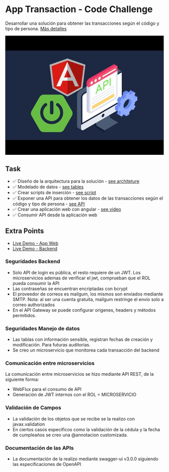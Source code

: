 # App Transaction - Code Challenge
 
Desarrollar una solución para obtener las transacciones según el código y tipo de persona. [Más detalles](./docs/Ejercicio%20Practico.docx.pdf)

![sping boot + angular](./assets/wallpaper.jpg)

## Task
 - :white_check_mark: Diseño de la arquitectura para la solución - [see architeture](./docs/Arquitectura.pdf)   
 - :white_check_mark: Modelado de datos - [see tables](./docs/model-DB.pdf)
 - :white_check_mark: Crear scripts de inserción  - [see script](./Microservices/transactions/src/main/resources/data.sql)
 - :white_check_mark: Exponer una API para obtener los datos de las transacciones según el código y tipo de persona - [see API](./assets/Backend-Swagger.png)
 - :white_check_mark: Crear una aplicación web con angular - [see video]()
 - :white_check_mark: Consumir API desde la aplicación web

 ## Extra Points

- [Live Demo - App Web]()
- [Live Demo - Backend]()

 ### Seguridades Backend
 - Solo API de login es pública, el resto requiere de un JWT. Los microservicios ademas de verificar el jwt, comprueban que el ROL pueda consumir la API
 - Las contraseñas se encuentran encriptadas con bcrypt
- El proveedor de correos es mailgum, los mismos son enviados mediante SMTP. Nota: al ser una cuenta gratuita, mailgum restringe el envío solo a correo authorizados
- En el API Gateway se puede configurar origenes, headers y métodos permitidos.

### Seguridades Manejo de datos
 - Las tablas con información sensible, registran fechas de creación y modificación. Para futuras auditorias.
 - Se creo un microservicio que monitorea cada transacción del backend 

### Comunicación entre microservicios
La comunicación entre microservicios se hizo mediante API REST, de la siguiente forma:

- WebFlux para el consumo de API
- Generación de JWT internos con el ROL = MICROSERVICIO

### Validación de Campos
- La validación de los objetos que se recibe se la realizo con javax.validation
- En ciertos casos especificos como la validación de la cédula y la fecha de cumpleaños se creo una @annotacion customizada.

### Documentación de las APIs
- La documentación de la realizo mediante swagger-ui v3.0.0 siguiendo las especificaciones de OpenAPI